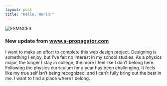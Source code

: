 ```yaml
---
layout: post
title: "Hello, World!"
---
```



![ESMNCE3](https://github.com/user-attachments/assets/e191acad-5991-4b11-a272-25db1358f86d)
<div class="txt"><h3> New update from <a href="https://www.a-propagator.com"> www.a-propagator.com </a></h3></div> 


I want to make an effort to complete this web design project. Designing is something I enjoy, but I’ve felt no interest in my school studies. As a physics major, the longer I stay in college, the more I feel like I don’t belong here. Following the physics curriculum for a year has been challenging. It feels like my true self isn’t being recognized, and I can't fully bring out the best in me. I want to find a place where I belong.
